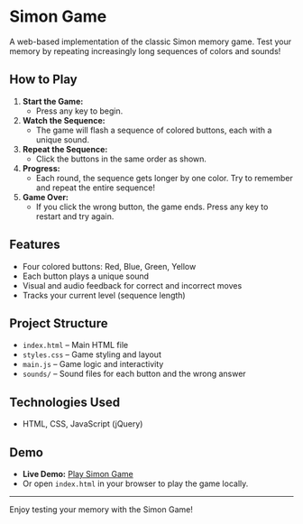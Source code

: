 # Simon Game

A web-based implementation of the classic Simon memory game. Test your memory by repeating increasingly long sequences of colors and sounds!

## How to Play

1. **Start the Game:**
   - Press any key to begin.
2. **Watch the Sequence:**
   - The game will flash a sequence of colored buttons, each with a unique sound.
3. **Repeat the Sequence:**
   - Click the buttons in the same order as shown.
4. **Progress:**
   - Each round, the sequence gets longer by one color. Try to remember and repeat the entire sequence!
5. **Game Over:**
   - If you click the wrong button, the game ends. Press any key to restart and try again.

## Features
- Four colored buttons: Red, Blue, Green, Yellow
- Each button plays a unique sound
- Visual and audio feedback for correct and incorrect moves
- Tracks your current level (sequence length)

## Project Structure
- `index.html` – Main HTML file
- `styles.css` – Game styling and layout
- `main.js` – Game logic and interactivity
- `sounds/` – Sound files for each button and the wrong answer

## Technologies Used
- HTML, CSS, JavaScript (jQuery)

## Demo
- **Live Demo:** [Play Simon Game](https://rehan959.github.io/Simon-game/)
- Or open `index.html` in your browser to play the game locally.

---

Enjoy testing your memory with the Simon Game!
